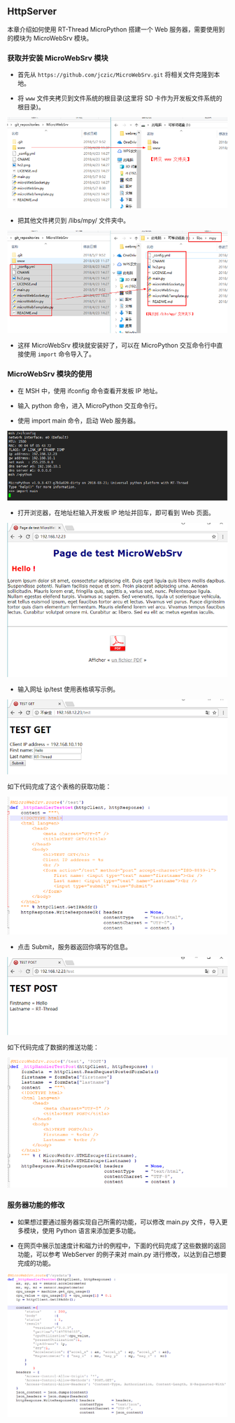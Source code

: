 ## HttpServer

本章介绍如何使用 RT-Thread MicroPython 搭建一个 Web 服务器，需要使用到的模块为 MicroWebSrv 模块。

### 获取并安装 MicroWebSrv 模块

- 首先从 `https://github.com/jczic/MicroWebSrv.git` 将相关文件克隆到本地。

- 将 `www` 文件夹拷贝到文件系统的根目录(这里将 SD 卡作为开发板文件系统的根目录)。

![1525674983856](../figures/copy_www_dir.png)

- 把其他文件拷贝到 /libs/mpy/ 文件夹中。

![1525675205931](../figures/copy_webser_othres_dir.png)

- 这样 MicroWebSrv 模块就安装好了，可以在 MicroPython 交互命令行中直接使用 `import` 命令导入了。

### MicroWebSrv 模块的使用

- 在 MSH 中，使用 ifconfig 命令查看开发板 IP 地址。

- 输入 python 命令，进入 MicroPython 交互命令行。

- 使用 import main 命令，启动 Web 服务器。

![1525659036361](../figures/import_start.png)

- 打开浏览器，在地址栏输入开发板 IP 地址并回车，即可看到 Web 页面。

![1525659139123](../figures/open_web_page.png)

- 输入网址 ip/test 使用表格填写示例。

![1525659204069](../figures/use_test_func.png)

如下代码完成了这个表格的获取功能：

![1525770427295](../figures/get_test.png)

- 点击 Submit，服务器返回你填写的信息。

![1525659232565](../figures/use_submit.png)

如下代码完成了数据的推送功能：

![1525770467078](../figures/push_test.png)

### 服务器功能的修改

- 如果想过要通过服务器实现自己所需的功能，可以修改 main.py 文件，导入更多模块，使用 Python 语言来添加更多功能。

- 在网页中展示加速度计和磁力计的例程中，下面的代码完成了这些数据的返回功能，可以参考 WebServer 的例子来对 main.py 进行修改，以达到自己想要完成的功能。

![1525770559437](../figures/change_server_fuction.png)
